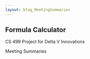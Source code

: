 ```yaml
---
layout: blog_MeetingSummaries 
---
```


## Formula Calculator
CS 499 Project for Delta V Innovations

Meeting Summaries
